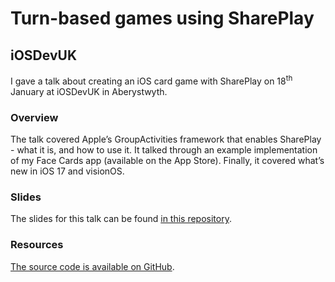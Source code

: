 # Turn-based games using SharePlay
## iOSDevUK

I gave a talk about creating an iOS card game with SharePlay on 18<sup>th</sup> January at iOSDevUK in Aberystwyth.

### Overview

The talk covered Apple’s GroupActivities framework that enables SharePlay - what it is, and how to use it. It talked through an example implementation of my Face Cards app (available on the App Store). Finally, it covered what’s new in iOS 17 and visionOS.

### Slides

The slides for this talk can be found [in this repository](Slides.pdf).

### Resources

[The source code is available on GitHub](https://github.com/oliver-binns/cards).
